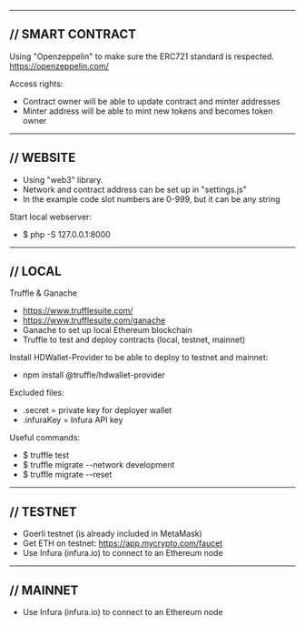 ------------------------
//    SMART CONTRACT   
------------------------

Using "Openzeppelin" to make sure the ERC721 standard is respected.
https://openzeppelin.com/

Access rights:
- Contract owner will be able to update contract and minter addresses
- Minter address will be able to mint new tokens and becomes token owner

------------------------
//    WEBSITE   
------------------------

- Using "web3" library.
- Network and contract address can be set up in "settings.js"
- In the example code slot numbers are 0-999, but it can be any string

Start local webserver:
- $ php -S 127.0.0.1:8000


------------------------
//    LOCAL   
------------------------

Truffle & Ganache
- https://www.trufflesuite.com/
- https://www.trufflesuite.com/ganache
- Ganache to set up local Ethereum blockchain
- Truffle to test and deploy contracts (local, testnet, mainnet)

Install HDWallet-Provider to be able to deploy to testnet and mainnet:
- npm install @truffle/hdwallet-provider

Excluded files:
- .secret = private key for deployer wallet
- .infuraKey = Infura API key

Useful commands:
- $ truffle test
- $ truffle migrate --network development
- $ truffle migrate --reset


------------------------
//    TESTNET   
------------------------

- Goerli testnet (is already included in MetaMask)
- Get ETH on testnet: https://app.mycrypto.com/faucet
- Use Infura (infura.io) to connect to an Ethereum node

------------------------
//    MAINNET   
------------------------

- Use Infura (infura.io) to connect to an Ethereum node


